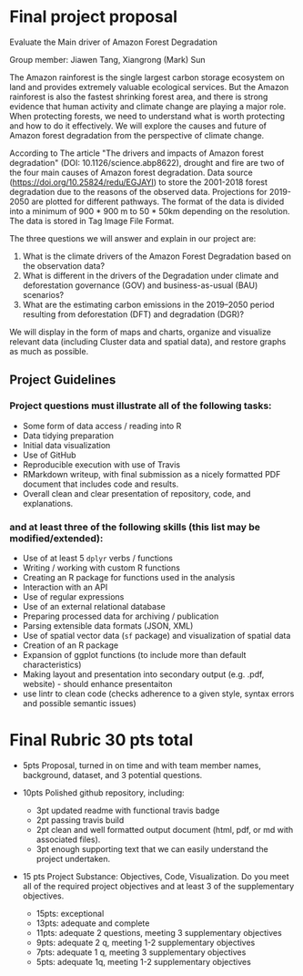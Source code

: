# Final project proposal

Evaluate the Main driver of Amazon Forest Degradation

Group member: Jiawen Tang, Xiangrong (Mark) Sun

The Amazon rainforest is the single largest carbon storage ecosystem on land and provides extremely valuable ecological services. But the Amazon rainforest is also the fastest shrinking forest area, and there is strong evidence that human activity and climate change are playing a major role. When protecting forests, we need to understand what is worth protecting and how to do it effectively. We will explore the causes and future of Amazon forest degradation from the perspective of climate change.

According to The article "The drivers and impacts of Amazon forest degradation" (DOI: 10.1126/science.abp8622), drought and fire are two of the four main causes of Amazon forest degradation. Data source (https://doi.org/10.25824/redu/EGJAYI) to store the 2001-2018 forest degradation due to the reasons of the observed data. Projections for 2019-2050 are plotted for different pathways. The format of the data is divided into a minimum of 900 * 900 m to 50 * 50km depending on the resolution. The data is stored in Tag Image File Format.

The three questions we will answer and explain in our project are:
1. What is the climate drivers of the Amazon Forest Degradation based on the observation data?
2. What is different in the drivers of the Degradation under climate and deforestation governance (GOV) and business-as-usual (BAU) scenarios?
3. What are the estimating carbon emissions in the 2019–2050 period resulting from deforestation (DFT) and degradation (DGR)?

We will display in the form of maps and charts, organize and visualize relevant data (including Cluster data and spatial data), and restore graphs as much as possible.






## Project Guidelines

### Project questions must illustrate all of the following tasks:

- Some form of data access / reading into R
- Data tidying preparation
- Initial data visualization
- Use of GitHub
- Reproducible execution with use of Travis
- RMarkdown writeup, with final submission as a nicely formatted PDF document that includes code and results.
- Overall clean and clear presentation of repository, code, and explanations.

### and at least three of the following skills (this list may be modified/extended):

- Use of at least 5 `dplyr` verbs / functions
- Writing / working with custom R functions
- Creating an R package for functions used in the analysis
- Interaction with an API
- Use of regular expressions
- Use of an external relational database
- Preparing processed data for archiving / publication
- Parsing extensible data formats (JSON, XML)
- Use of spatial vector data (`sf` package) and visualization of spatial data
- Creation of an R package
- Expansion of ggplot functions (to include more than default characteristics)
- Making layout and presentation into secondary output (e.g. .pdf, website) - should enhance presentaiton
- use lintr to clean code (checks adherence to a given style, syntax errors and possible semantic issues)

# Final Rubric 30 pts total

 - 5pts Proposal, turned in on time and with team member names, background, dataset, and 3 potential questions.

 - 10pts Polished github repository, including:
	 -  3pt updated readme with functional travis badge 
	 -  2pt passing travis build 
	 -  2pt clean and well formatted output document (html, pdf, or md with associated files). 
	 -  3pt enough supporting text that we can easily understand the project undertaken.
	 
 - 15 pts Project Substance: Objectives, Code, Visualization. Do you meet all of the required project objectives and at least 3 of the supplementary objectives.
	 - 15pts: exceptional
	 - 13pts: adequate and complete
	 - 11pts: adequate 2 questions, meeting 3 supplementary objectives
	 - 9pts: adequate 2 q, meeting 1-2 supplementary objectives
	 - 7pts: adequate 1 q, meeting 3 supplementary objectives
	 - 5pts: adequate 1q, meeting 1-2 supplementary objectives
